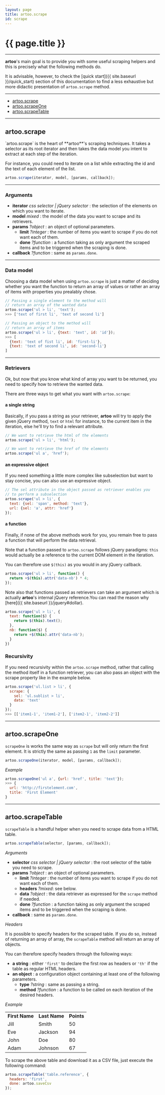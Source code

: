 ```yaml
---
layout: page
title: artoo.scrape
id: scrape
---
```


# {{ page.title }}

---

**artoo**'s main goal is to provide you with some useful scraping helpers and this is precisely what the following methods do.

It is advisable, however, to check the [quick start]({{ site.baseurl }}/quick_start) section of this documentation to find a less exhaustive but more didactic presentation of `artoo.scrape` method.

---

* [artoo.scrape](#scrape)
* [artoo.scrapeOne](#scrape-one)
* [artoo.scrapeTable](#scrape-table)

---

<h2 id="scrape">artoo.scrape</h2>
`artoo.scrape` is the heart of **artoo**'s scraping techniques. It takes a selector as its root iterator and then takes the data model you intent to extract at each step of the iteration.

For instance, you could need to iterate on a list while extracting the id and the text of each element of the list.

```js
artoo.scrape(iterator, model, [params, callback]);
```

---

### Arguments

* **iterator**  *css selector | jQuery selector* : the selection of the elements on which you want to iterate.
* **model**     *mixed* : the model of the data you want to scrape and its retrievers.
* **params**    *?object* : an object of optional parameters.
  * **limit**   *?integer* : the number of items you want to scrape if you do not want each of them.
  * **done**    *?function* : a function taking as only argument the scraped items and to be triggered when the scraping is done.
* **callback**  *?function* : same as `params.done`.


---

### Data model

Choosing a data model when using `artoo.scrape` is just a matter of deciding whether you want the function to return an array of values or rather an array of items with properties you prealably chose.

```js
// Passing a single element to the method will
// return an array of the wanted data
artoo.scrape('ul > li', 'text');
>>> ['text of first li', 'text of second li']

// Passing an object to the method will
// return an array of items
artoo.scrape('ul > li', {text: 'text', id: 'id'});
>>> [
  {text: 'text of fist li', id: 'first-li'},
  {text: 'text of second li', id: 'second-li'}
]
```

---

### Retrievers

Ok, but now that you know what kind of array you want to be returned, you need to specify how to retrieve the wanted data.

There are three ways to get what you want with `artoo.scrape`:

#### a single string

Basically, if you pass a string as your retriever, **artoo** will try to apply the given jQuery method, `text` or `html` for instance, to the current item in the iteration, else he'll try to find a relevant attribute.

```js
// We want to retrieve the html of the elements
artoo.scrape('ul > li', 'html');

// We want to retrieve the href of the elements
artoo.scrape('ul a', 'href');
```

#### an expressive object

If you need something a little more complex like subselection but want to stay concise, you can also use an expressive object.

```js
// The sel attribute in the object passed as retriever enables you
// to perform a subselection
artoo.scrape('ul > li', {
  text: {sel: 'span', method: 'text'},
  url: {sel: 'a', attr: 'href'}
});
```

#### a function

Finally, if none of the above methods work for you, you remain free to pass a function that will perform the data retrieval.

Note that a function passed to `artoo.scrape` follows jQuery paradigms: `this` would actually be a reference to the current DOM element in the iteration.

You can therefore use `$(this)` as you would in any jQuery callback.

```js
artoo.scrape('ul > li', function() {
  return +$(this).attr('data-nb') * 4;
});
```

Note also that functions passed as retrievers can take an argument which is actually **artoo**'s internal jQuery reference.You can read the reason why [here]({{ site.baseurl }}/jquery#dollar).

```js
artoo.scrape('ul > li', {
  text: function($) {
    return $(this).text();
  },
  nb: function($) {
    return +$(this).attr('data-nb');
  }
})
```

### Recursivity

If you need recursivity within the `artoo.scrape` method, rather that calling the method itself in a function retriever, you can also pass an object with the scrape property like in the example below.

```js
artoo.scrape('ul.list > li', {
  scrape: {
    sel: 'ul.sublist > li',
    data: 'text'
  }
});
>>> [['item1-1', 'item1-2'], ['item2-1', 'item2-2']]
```

---

<h2 id="scrape-one">artoo.scrapeOne</h2>

`scrapeOne` is works the same way as `scrape` but will only return the first element. It is strictly the same as passing `1` as the `limit` parameter.

```js
artoo.scrapeOne(iterator, model, [params, callback]);
```

*Example*

```js
artoo.scrapeOne('ul a', {url: 'href', title: 'text'});
>>> {
  url: 'http://firstelement.com',
  title: 'First Element'
}
```

---

<h2 id="scrape-table">artoo.scrapeTable</h2>

`scrapeTable` is a handful helper when you need to scrape data from a HTML table.

```js
artoo.scrapeTable(selector, [params, callback]);
```

*Arguments*

* **selector** *css selector | jQuery selector* : the root selector of the table you need to scrape.
* **params** *?object* : an object of optional parameters.
  * **limit** *?integer* : the number of items you want to scrape if you do not want each of them.
  * **headers** *?mixed*: see below.
  * **data** *?object* : the data retriever as expressed for the `scrape` method if needed.
  * **done** *?function* : a function taking as only argument the scraped items and to be triggered when the scraping is done.
* **callback** : same as `params.done`.

*Headers*

It is possible to specify headers for the scraped table. If you do so, instead of returning an array of array, the `scrapeTable` method will return an array of objects.

You can therefore specify headers through the following ways:

* **a string** : either `'first'` to declare the first row as headers or `'th'` if the table as regular HTML headers.
* **an object** : a configuration object containing at least one of the following parameters.
  * **type** *?string* : same as passing a string.
  * **method** *?function* : a function to be called on each iteration of the desired headers.

*Example*

<table class="reference">
  <tr>
    <td><b>First Name</b></td>
    <td><b>Last Name</b></td>
    <td><b>Points</b></td>
  </tr>
  <tr>
    <td>Jill</td>
    <td>Smith</td>
    <td>50</td>
  </tr>
  <tr>
    <td>Eve</td>
    <td>Jackson</td>
    <td>94</td>
  </tr>
  <tr>
    <td>John</td>
    <td>Doe</td>
    <td>80</td>
  </tr>
  <tr>
    <td>Adam</td>
    <td>Johnson</td>
    <td>67</td>
  </tr>
</table>

To scrape the above table and download it as a CSV file, just execute the following command:

```js
artoo.scrapeTable('table.reference', {
  headers: 'first',
  done: artoo.saveCsv
});
```
